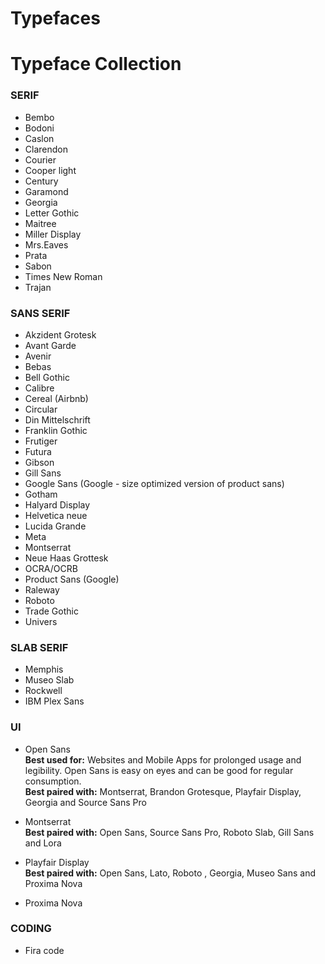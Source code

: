 # Typefaces



# Typeface Collection

### SERIF
* Bembo
* Bodoni
* Caslon
* Clarendon
* Courier
* Cooper light
* Century
* Garamond
* Georgia
* Letter Gothic
* Maitree
* Miller Display
* Mrs.Eaves
* Prata
* Sabon
* Times New Roman
* Trajan

### SANS SERIF

* Akzident Grotesk
* Avant Garde
* Avenir
* Bebas
* Bell Gothic
* Calibre
* Cereal (Airbnb)
* Circular
* Din Mittelschrift
* Franklin Gothic
* Frutiger
* Futura
* Gibson
* Gill Sans
* Google Sans (Google - size optimized version of product sans)
* Gotham
* Halyard Display
* Helvetica neue
* Lucida Grande
* Meta
* Montserrat
* Neue Haas Grottesk
* OCRA/OCRB
* Product Sans (Google)
* Raleway
* Roboto
* Trade Gothic
* Univers

### SLAB SERIF

* Memphis
* Museo Slab
* Rockwell
* IBM Plex Sans


### UI
* Open Sans<br>
  __Best used for:__ Websites and Mobile Apps for prolonged usage and legibility.
  Open Sans is easy on eyes and can be good for regular consumption.<br>
  __Best paired with:__ Montserrat, Brandon Grotesque, Playfair Display, Georgia and Source Sans Pro

* Montserrat<br>
  __Best paired with:__ Open Sans, Source Sans Pro, Roboto Slab, Gill Sans and Lora

* Playfair Display<br>
  __Best paired with:__ Open Sans, Lato, Roboto , Georgia, Museo Sans and Proxima Nova

* Proxima Nova

### CODING

* Fira code


